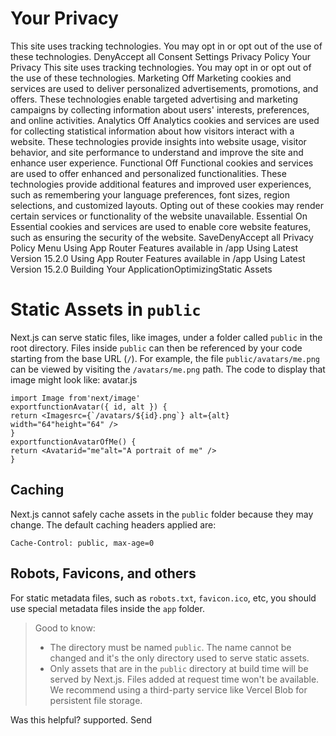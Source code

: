 # Your Privacy
This site uses tracking technologies. You may opt in or opt out of the use of these technologies.
DenyAccept all
Consent Settings
Privacy Policy
Your Privacy
This site uses tracking technologies. You may opt in or opt out of the use of these technologies.
Marketing
Off
Marketing cookies and services are used to deliver personalized advertisements, promotions, and offers. These technologies enable targeted advertising and marketing campaigns by collecting information about users' interests, preferences, and online activities. 
Analytics
Off
Analytics cookies and services are used for collecting statistical information about how visitors interact with a website. These technologies provide insights into website usage, visitor behavior, and site performance to understand and improve the site and enhance user experience.
Functional
Off
Functional cookies and services are used to offer enhanced and personalized functionalities. These technologies provide additional features and improved user experiences, such as remembering your language preferences, font sizes, region selections, and customized layouts. Opting out of these cookies may render certain services or functionality of the website unavailable.
Essential
On
Essential cookies and services are used to enable core website features, such as ensuring the security of the website. 
SaveDenyAccept all
Privacy Policy
Menu
Using App Router
Features available in /app
Using Latest Version
15.2.0
Using App Router
Features available in /app
Using Latest Version
15.2.0
Building Your ApplicationOptimizingStatic Assets
# Static Assets in `public`
Next.js can serve static files, like images, under a folder called `public` in the root directory. Files inside `public` can then be referenced by your code starting from the base URL (`/`).
For example, the file `public/avatars/me.png` can be viewed by visiting the `/avatars/me.png` path. The code to display that image might look like:
avatar.js
```
import Image from'next/image'
exportfunctionAvatar({ id, alt }) {
return <Imagesrc={`/avatars/${id}.png`} alt={alt} width="64"height="64" />
}
exportfunctionAvatarOfMe() {
return <Avatarid="me"alt="A portrait of me" />
}
```

## Caching
Next.js cannot safely cache assets in the `public` folder because they may change. The default caching headers applied are:
```
Cache-Control: public, max-age=0
```

## Robots, Favicons, and others
For static metadata files, such as `robots.txt`, `favicon.ico`, etc, you should use special metadata files inside the `app` folder.
> Good to know:
>   * The directory must be named `public`. The name cannot be changed and it's the only directory used to serve static assets.
>   * Only assets that are in the `public` directory at build time will be served by Next.js. Files added at request time won't be available. We recommend using a third-party service like Vercel Blob for persistent file storage.
> 

Was this helpful?
supported.
Send
